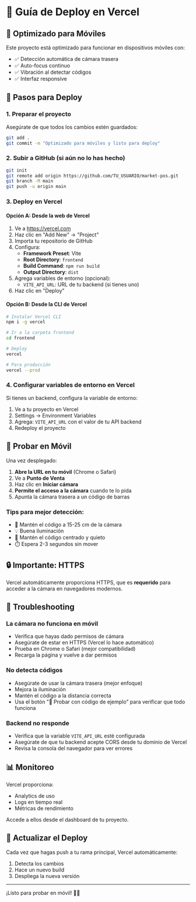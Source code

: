 # 🚀 Guía de Deploy en Vercel

## 📱 Optimizado para Móviles

Este proyecto está optimizado para funcionar en dispositivos móviles con:
- ✅ Detección automática de cámara trasera
- ✅ Auto-focus continuo
- ✅ Vibración al detectar códigos
- ✅ Interfaz responsive

## 🔧 Pasos para Deploy

### 1. Preparar el proyecto

Asegúrate de que todos los cambios estén guardados:
```bash
git add .
git commit -m "Optimizado para móviles y listo para deploy"
```

### 2. Subir a GitHub (si aún no lo has hecho)

```bash
git init
git remote add origin https://github.com/TU_USUARIO/market-pos.git
git branch -M main
git push -u origin main
```

### 3. Deploy en Vercel

#### Opción A: Desde la web de Vercel

1. Ve a https://vercel.com
2. Haz clic en "Add New" → "Project"
3. Importa tu repositorio de GitHub
4. Configura:
   - **Framework Preset**: Vite
   - **Root Directory**: `frontend`
   - **Build Command**: `npm run build`
   - **Output Directory**: `dist`
5. Agrega variables de entorno (opcional):
   - `VITE_API_URL`: URL de tu backend (si tienes uno)
6. Haz clic en "Deploy"

#### Opción B: Desde la CLI de Vercel

```bash
# Instalar Vercel CLI
npm i -g vercel

# Ir a la carpeta frontend
cd frontend

# Deploy
vercel

# Para producción
vercel --prod
```

### 4. Configurar variables de entorno en Vercel

Si tienes un backend, configura la variable de entorno:

1. Ve a tu proyecto en Vercel
2. Settings → Environment Variables
3. Agrega: `VITE_API_URL` con el valor de tu API backend
4. Redeploy el proyecto

## 📱 Probar en Móvil

Una vez desplegado:

1. **Abre la URL en tu móvil** (Chrome o Safari)
2. Ve a **Punto de Venta**
3. Haz clic en **Iniciar cámara**
4. **Permite el acceso a la cámara** cuando te lo pida
5. Apunta la cámara trasera a un código de barras

### Tips para mejor detección:
- 📏 Mantén el código a 15-25 cm de la cámara
- 💡 Buena iluminación
- 🎯 Mantén el código centrado y quieto
- ⏱️ Espera 2-3 segundos sin mover

## 🔒 Importante: HTTPS

Vercel automáticamente proporciona HTTPS, que es **requerido** para acceder a la cámara en navegadores modernos.

## 🐛 Troubleshooting

### La cámara no funciona en móvil
- Verifica que hayas dado permisos de cámara
- Asegúrate de estar en HTTPS (Vercel lo hace automático)
- Prueba en Chrome o Safari (mejor compatibilidad)
- Recarga la página y vuelve a dar permisos

### No detecta códigos
- Asegúrate de usar la cámara trasera (mejor enfoque)
- Mejora la iluminación
- Mantén el código a la distancia correcta
- Usa el botón "🧪 Probar con código de ejemplo" para verificar que todo funciona

### Backend no responde
- Verifica que la variable `VITE_API_URL` esté configurada
- Asegúrate de que tu backend acepte CORS desde tu dominio de Vercel
- Revisa la consola del navegador para ver errores

## 📊 Monitoreo

Vercel proporciona:
- Analytics de uso
- Logs en tiempo real
- Métricas de rendimiento

Accede a ellos desde el dashboard de tu proyecto.

## 🔄 Actualizar el Deploy

Cada vez que hagas push a tu rama principal, Vercel automáticamente:
1. Detecta los cambios
2. Hace un nuevo build
3. Despliega la nueva versión

---

¡Listo para probar en móvil! 📱✨
